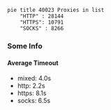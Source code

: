 
```mermaid
pie title 40023 Proxies in list
    "HTTP" : 28144
    "HTTPS": 10791
    "SOCKS" : 8266
```

### Some Info
#### Average Timeout

- mixed: 4.0s
- http: 2.2s
- https: 8.1s
- socks: 6.5s